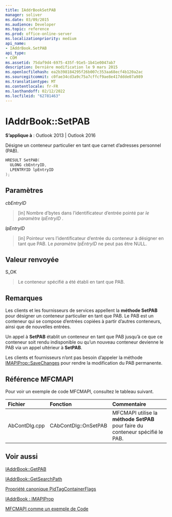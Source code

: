 ```yaml
---
title: IAddrBookSetPAB
manager: soliver
ms.date: 03/09/2015
ms.audience: Developer
ms.topic: reference
ms.prod: office-online-server
ms.localizationpriority: medium
api_name:
- IAddrBook.SetPAB
api_type:
- COM
ms.assetid: 75daf9d4-6975-435f-91e5-1b41e0047ab7
description: Dernière modification le 9 mars 2015
ms.openlocfilehash: ea2b398184295f26b007c353aa68ecf4b120a2ac
ms.sourcegitcommit: c0fae34cd3a9c75a7cffcf9ae8e417ddde07a989
ms.translationtype: MT
ms.contentlocale: fr-FR
ms.lasthandoff: 02/12/2022
ms.locfileid: "62781463"
---
```

# <a name="iaddrbooksetpab"></a>IAddrBook::SetPAB

  
  
**S’applique à** : Outlook 2013 | Outlook 2016 
  
Désigne un conteneur particulier en tant que carnet d’adresses personnel (PAB).
  
```cpp
HRESULT SetPAB(
  ULONG cbEntryID,
  LPENTRYID lpEntryID
);
```

## <a name="parameters"></a>Paramètres

 _cbEntryID_
  
> [in] Nombre d’bytes dans l’identificateur d’entrée pointé par  _le paramètre lpEntryID_ . 
    
 _lpEntryID_
  
> [in] Pointeur vers l’identificateur d’entrée du conteneur à désigner en tant que PAB. Le  _paramètre lpEntryID_ ne peut pas être NULL. 
    
## <a name="return-value"></a>Valeur renvoyée

S_OK 
  
> Le conteneur spécifié a été établi en tant que PAB.
    
## <a name="remarks"></a>Remarques

Les clients et les fournisseurs de services appellent la **méthode SetPAB** pour désigner un conteneur particulier en tant que PAB. Le PAB est un conteneur qui se compose d’entrées copiées à partir d’autres conteneurs, ainsi que de nouvelles entrées. 
  
Un appel à **SetPAB** établit un conteneur en tant que PAB jusqu’à ce que ce conteneur soit rendu indisponible ou qu’un nouveau conteneur devienne le PAB via un appel ultérieur à **SetPAB**. 
  
Les clients et fournisseurs n’ont pas besoin d’appeler la méthode [IMAPIProp::SaveChanges](imapiprop-savechanges.md) pour rendre la modification du PAB permanente. 
  
## <a name="mfcmapi-reference"></a>Référence MFCMAPI

Pour voir un exemple de code MFCMAPI, consultez le tableau suivant.
  
|**Fichier**|**Fonction**|**Commentaire**|
|:-----|:-----|:-----|
|AbContDlg.cpp  <br/> |CAbContDlg::OnSetPAB  <br/> |MFCMAPI utilise la **méthode SetPAB** pour faire du conteneur spécifié le PAB. |
   
## <a name="see-also"></a>Voir aussi



[IAddrBook::GetPAB](iaddrbook-getpab.md)
  
[IAddrBook::GetSearchPath](iaddrbook-getsearchpath.md)
  
[Propriété canonique PidTagContainerFlags](pidtagcontainerflags-canonical-property.md)
  
[IAddrBook : IMAPIProp](iaddrbookimapiprop.md)


[MFCMAPI comme un exemple de Code](mfcmapi-as-a-code-sample.md)

